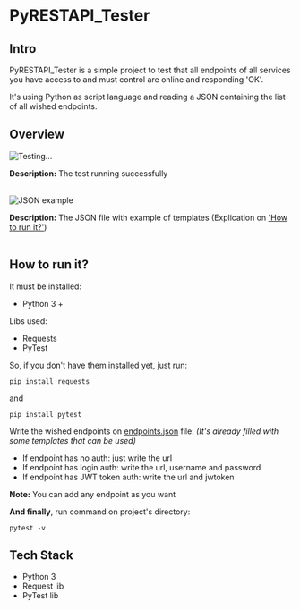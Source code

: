 # PyRESTAPI_Tester
## Intro
PyRESTAPI_Tester is a simple project to test that all endpoints of all services you have access to and must control are online and responding 'OK'.

It's using Python as script language and reading a JSON containing the list of all wished endpoints.
## Overview
![Testing...](https://github.com/Lucas-Mol/PyRESTAPI_Tester/assets/93149981/0bff9dcb-9846-4a03-8bab-8e5353e5ba42)

**Description:** The test running successfully <br/><br/>

![JSON example](https://github.com/Lucas-Mol/PyRESTAPI_Tester/assets/93149981/2a2a6687-8453-4fe9-aae6-34ac147af545)

**Description:** The JSON file with example of templates (Explication on <a href='README.md#how-to-run-it'>'How to run it?'<a/>) <br/><br/>

## How to run it?
It must be installed:
- Python 3 +

Libs used:
- Requests
- PyTest

So, if you don't have them installed yet, just run: 
   ```
   pip install requests
   ```
   and 
   ```
   pip install pytest
   ```


Write the wished endpoints on <a href='endpoints.json'>endpoints.json<a/> file:
_(It's already filled with some templates that can be used)_
   - If endpoint has no auth: just write the url
   - If endpoint has login auth: write the url, username and password
   - If endpoint has JWT token auth: write the url and jwtoken

**Note:** You can add any endpoint as you want

**And finally**, run command on project's directory:
```
pytest -v
```

## Tech Stack

- Python 3
- Request lib
- PyTest lib
